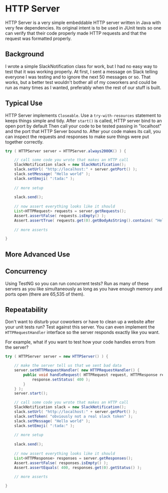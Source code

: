 # HTTP Server

HTTP Server is a very simple embeddable HTTP server written in Java with very few dependencies.  Its original intent is to be used in JUnit tests so one can verify that their code properly made HTTP requests and that the request was formatted properly.

## Background

I wrote a simple SlackNotification class for work, but I had no easy way to test that it was working properly.  At first, I sent a message on Slack telling everyone I was testing and to ignore the next 50 messages or so.  That works, but a better test wouldn't bother all of my coworkers and could be run as many times as I wanted, preferably when the rest of our stuff is built.

## Typical Use

HTTP Server implements `Closeable`. Use a `try-with-resources` statement to keeps things simple and tidy.  After `start()` is called, HTTP server bind to an open port by default  Then call your code to be tested passing in "localhost" and the port that HTTP Server bound to.  After your code makes its call, you can inspect the requests and responses to make sure things were put together correctly.

```java
try ( HTTPServer server = HTTPServer.always200OK() ) {

	// call some code you wrote that makes an HTTP call
	SlackNotification slack = new SlackNotification();
	slack.setUrl( "http://localhost:" + server.getPort() );
	slack.setMessage( "Hello world" );
	slack.setEmoji( ":tada:" );
	
	// more setup
	
	slack.send();
	
	// now assert everything looks like it should
	List<HTTPRequest> requests = server.getRequests();
	Assert.assertFalse( requests.isEmpty() );
	Assert.assertTrue( requests.get(0).getBodyAsString().contains( "Hello world" ) );
	
	// more asserts

}
```
## More Advanced Use

## Concurrency

Using TestNG so you can run concurrent tests?  Run as many of these servers as you like simultaneously as long as you have enough memory and ports open (there are 65,535 of them).

## Repeatability

Don't want to disturb your coworkers or have to clean up a website after your unit tests run?  Test against this server.  You can even implement the `HTTPRequestHandler` interface so the server responds exactly like you want.

For example, what if you want to test how your code handles errors from the server?

```java
try ( HTTPServer server = new HTTPServer() ) {

	// make the server tell us that we sent bad data
	server.setHTTPRequestHandler( new HTTPRequestHandler() {
		public void handleRequest( HTTPRequest request, HTTPResponse response ) {
			response.setStatus( 400 );
		}
	} );
	server.start();

	// call some code you wrote that makes an HTTP call
	SlackNotification slack = new SlackNotification();
	slack.setUrl( "http://localhost:" + server.getPort() );
	slack.setToken( "obviously not a real slack token" );
	slack.setMessage( "Hello world" );
	slack.setEmoji( ":tada:" );
	
	// more setup
	
	slack.send();
	
	// now assert everything looks like it should
	List<HTTPResponse> responses = server.getResponses();
	Assert.assertFalse( responses.isEmpty() );
	Assert.assertEquals( 400, responses.get(0).getStatus() );
	
	// more asserts

}
```
